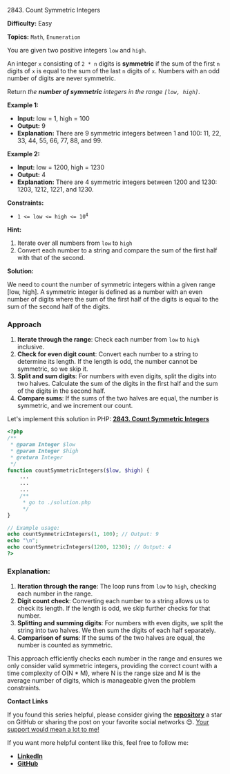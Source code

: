 2843\. Count Symmetric Integers

**Difficulty:** Easy

**Topics:** `Math`, `Enumeration`

You are given two positive integers `low` and `high`.

An integer `x` consisting of `2 * n` digits is **symmetric** if the sum of the first `n` digits of `x` is equal to the sum of the last `n` digits of `x`. Numbers with an odd number of digits are never symmetric.

Return _the **number of symmetric** integers in the range `[low, high]`_.

**Example 1:**

- **Input:** low = 1, high = 100
- **Output:** 9
- **Explanation:** There are 9 symmetric integers between 1 and 100: 11, 22, 33, 44, 55, 66, 77, 88, and 99.

**Example 2:**

- **Input:** low = 1200, high = 1230
- **Output:** 4
- **Explanation:** There are 4 symmetric integers between 1200 and 1230: 1203, 1212, 1221, and 1230.



**Constraints:**

- <code>1 <= low <= high <= 10<sup>4</sup></code>


**Hint:**
1. Iterate over all numbers from `low` to `high`
2. Convert each number to a string and compare the sum of the first half with that of the second.



**Solution:**

We need to count the number of symmetric integers within a given range [low, high]. A symmetric integer is defined as a number with an even number of digits where the sum of the first half of the digits is equal to the sum of the second half of the digits.

### Approach
1. **Iterate through the range**: Check each number from `low` to `high` inclusive.
2. **Check for even digit count**: Convert each number to a string to determine its length. If the length is odd, the number cannot be symmetric, so we skip it.
3. **Split and sum digits**: For numbers with even digits, split the digits into two halves. Calculate the sum of the digits in the first half and the sum of the digits in the second half.
4. **Compare sums**: If the sums of the two halves are equal, the number is symmetric, and we increment our count.

Let's implement this solution in PHP: **[2843. Count Symmetric Integers](https://github.com/mah-shamim/leet-code-in-php/tree/main/algorithms/002843-count-symmetric-integers/solution.php)**

```php
<?php
/**
 * @param Integer $low
 * @param Integer $high
 * @return Integer
 */
function countSymmetricIntegers($low, $high) {
    ...
    ...
    ...
    /**
     * go to ./solution.php
     */
}

// Example usage:
echo countSymmetricIntegers(1, 100); // Output: 9
echo "\n";
echo countSymmetricIntegers(1200, 1230); // Output: 4
?>
```

### Explanation:

1. **Iteration through the range**: The loop runs from `low` to `high`, checking each number in the range.
2. **Digit count check**: Converting each number to a string allows us to check its length. If the length is odd, we skip further checks for that number.
3. **Splitting and summing digits**: For numbers with even digits, we split the string into two halves. We then sum the digits of each half separately.
4. **Comparison of sums**: If the sums of the two halves are equal, the number is counted as symmetric.

This approach efficiently checks each number in the range and ensures we only consider valid symmetric integers, providing the correct count with a time complexity of O(N * M), where N is the range size and M is the average number of digits, which is manageable given the problem constraints.

**Contact Links**

If you found this series helpful, please consider giving the **[repository](https://github.com/mah-shamim/leet-code-in-php)** a star on GitHub or sharing the post on your favorite social networks 😍. [Your support would mean a lot to me!](https://isolatedcompliments.com/v09uayg6h?key=a647d02f1aafcddaf10536d7cd00bd7c)

If you want more helpful content like this, feel free to follow me:

- **[LinkedIn](https://www.linkedin.com/in/arifulhaque/)**
- **[GitHub](https://github.com/mah-shamim)**